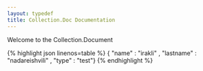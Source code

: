 ```yaml
---
layout: typedef
title: Collection.Doc Documentation
---
```


Welcome to the Collection.Document 

{% highlight json linenos=table %}
{ "name"     : "irakli"
, "lastname" : "nadareishvili"
, "type"	 : "test"}
{% endhighlight %}
